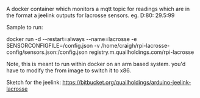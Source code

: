 A docker container which monitors a mqtt topic for readings which are in the format a jeelink outputs for lacrosse sensors.
eg. D:80: 29.5:99

Sample to run:

docker run -d --restart=always --name=lacrosse -e SENSORCONFIGFILE=/config.json -v /home/craigh/rpi-lacrosse-config/sensors.json:/config.json registry.m.quailholdings.com/rpi-lacrosse

Note, this is meant to run within docker on an arm based system.  you'd have to modify the from image to switch it to x86.

Sketch for the jeelink:
https://bitbucket.org/quailholdings/arduino-jeelink-lacrosse
